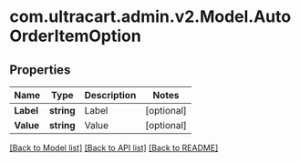 # com.ultracart.admin.v2.Model.AutoOrderItemOption
## Properties

Name | Type | Description | Notes
------------ | ------------- | ------------- | -------------
**Label** | **string** | Label | [optional] 
**Value** | **string** | Value | [optional] 


[[Back to Model list]](../README.md#documentation-for-models) [[Back to API list]](../README.md#documentation-for-api-endpoints) [[Back to README]](../README.md)

